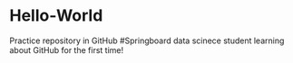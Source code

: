 # Hello-World
Practice repository in GitHub
#Springboard data scinece student learning about GitHub for the first time!
